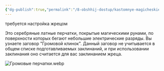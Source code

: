 ```yaml
---
{"dg-publish":true,"permalink":"/8-obshhij-dostup/kastomnye-magicheskie-predmety/gromovye-perchatki/"}
---
```




требуется настройка жрецом

Это серебряные латные перчатки, покрытые магическими рунами, по поверхности которых бегают небольшие электрические разряды. Вы узнаете заговор "Громовой клинок". Данный заговор не учитывается в общем списке подготавливаемых заклинаний, и при использовании заклинания оно считается для вас заклинанием жреца.


![Громовые перчатки.webp](/img/user/0.%20tech/%D0%98%D0%B7%D0%BE%D0%B1%D1%80%D0%B0%D0%B6%D0%B5%D0%BD%D0%B8%D1%8F/%D0%93%D1%80%D0%BE%D0%BC%D0%BE%D0%B2%D1%8B%D0%B5%20%D0%BF%D0%B5%D1%80%D1%87%D0%B0%D1%82%D0%BA%D0%B8.webp)